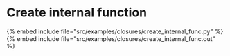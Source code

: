 # Create internal function

{% embed include file="src/examples/closures/create_internal_func.py" %}
{% embed include file="src/examples/closures/create_internal_func.out" %}


